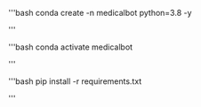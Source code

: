 '''bash
conda create -n medicalbot python=3.8 -y

'''

'''bash
conda activate medicalbot

'''

'''bash
pip install -r requirements.txt

'''